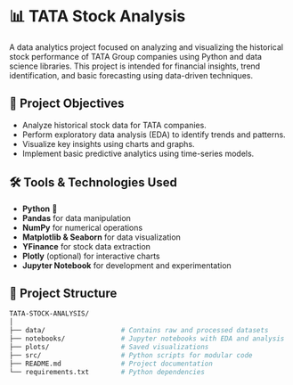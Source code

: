 # 📊 TATA Stock Analysis

A data analytics project focused on analyzing and visualizing the historical stock performance of TATA Group companies using Python and data science libraries. This project is intended for financial insights, trend identification, and basic forecasting using data-driven techniques.

## 🚀 Project Objectives

- Analyze historical stock data for TATA companies.
- Perform exploratory data analysis (EDA) to identify trends and patterns.
- Visualize key insights using charts and graphs.
- Implement basic predictive analytics using time-series models.

## 🛠️ Tools & Technologies Used

- **Python** 🐍
- **Pandas** for data manipulation
- **NumPy** for numerical operations
- **Matplotlib & Seaborn** for data visualization
- **YFinance** for stock data extraction
- **Plotly** (optional) for interactive charts
- **Jupyter Notebook** for development and experimentation

## 📁 Project Structure

```bash
TATA-STOCK-ANALYSIS/
│
├── data/                   # Contains raw and processed datasets
├── notebooks/              # Jupyter notebooks with EDA and analysis
├── plots/                  # Saved visualizations
├── src/                    # Python scripts for modular code
├── README.md               # Project documentation
└── requirements.txt        # Python dependencies
